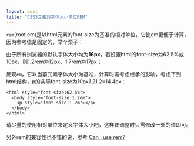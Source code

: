 ```yaml
---
layout: post
title: "CSS3之相对字体大小单位REM"
---
```


`rem`(root em)是以html元素的font-size为基准的相对单位，它比em更便于计算，因为参考值是固定的，举个栗子：

由于所有浏览器的默认字体大小均为**16px**，若设置html的font-size为62.5%或10px，则1.2rem为12px、1.7rem为17px；

反观`em`，它以当前元素字体大小为基准，计算时需考虑继承的影响，考虑下列html结构，p的实际font-size为10px*1.2*1.2=14.4px：

```
<html style="font-size:62.5%">
  <body style="font-size:1.2em">
    <p style="font-size:1.2m"></p>
  </body>
</html>
```

请尽量的使用相对单位来定义字体大小吧，这样要调整时只需修改一处的值即可。

另外rem的兼容性也不错的说，参考 [Can I use rem?](http://caniuse.com/#feat=rem)
